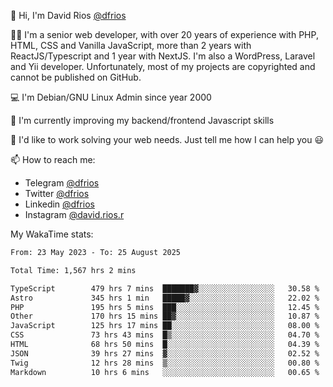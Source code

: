 👋 Hi, I'm David Rios [@dfrios](https://github.com/dfrios)

👨‍💻 I'm a senior web developer, with over 20 years of experience with PHP, HTML, CSS and Vanilla JavaScript, more than 2 years with ReactJS/Typescript and 1 year with NextJS. I'm also a WordPress, Laravel and Yii developer. Unfortunately, most of my projects are copyrighted and cannot be published on GitHub.

💻 I'm Debian/GNU Linux Admin since year 2000

🌱 I'm currently improving my backend/frontend Javascript skills

💞️ I'd like to work solving your web needs. Just tell me how I can help you 😃

📫 How to reach me:
* Telegram [@dfrios](https://t.me/dfrios)
* Twitter [@dfrios](https://twitter.com/dfrios)
* Linkedin [@dfrios](https://linkedin.com/in/dfrios)
* Instagram [@david.rios.r](https://instagram.com/david.rios.r)



My WakaTime stats:
<!--START_SECTION:waka-->

```txt
From: 23 May 2023 - To: 25 August 2025

Total Time: 1,567 hrs 2 mins

TypeScript        479 hrs 7 mins  ███████▓░░░░░░░░░░░░░░░░░   30.58 %
Astro             345 hrs 1 min   █████▓░░░░░░░░░░░░░░░░░░░   22.02 %
PHP               195 hrs 5 mins  ███░░░░░░░░░░░░░░░░░░░░░░   12.45 %
Other             170 hrs 15 mins ██▓░░░░░░░░░░░░░░░░░░░░░░   10.87 %
JavaScript        125 hrs 17 mins ██░░░░░░░░░░░░░░░░░░░░░░░   08.00 %
CSS               73 hrs 43 mins  █▒░░░░░░░░░░░░░░░░░░░░░░░   04.70 %
HTML              68 hrs 50 mins  █░░░░░░░░░░░░░░░░░░░░░░░░   04.39 %
JSON              39 hrs 27 mins  ▓░░░░░░░░░░░░░░░░░░░░░░░░   02.52 %
Twig              12 hrs 28 mins  ▒░░░░░░░░░░░░░░░░░░░░░░░░   00.80 %
Markdown          10 hrs 6 mins   ░░░░░░░░░░░░░░░░░░░░░░░░░   00.65 %
```

<!--END_SECTION:waka-->
